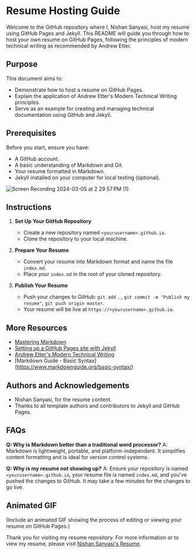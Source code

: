 # Resume Hosting Guide

Welcome to the GitHub repository where I, Nishan Sanyasi, host my resume using GitHub Pages and Jekyll. This README will guide you through how to host your own resume on GitHub Pages, following the principles of modern technical writing as recommended by Andrew Etter.

## Purpose

This document aims to:
- Demonstrate how to host a resume on GitHub Pages.
- Explain the application of Andrew Etter's Modern Technical Writing principles.
- Serve as an example for creating and managing technical documentation using GitHub and Jekyll.

## Prerequisites

Before you start, ensure you have:
- A GitHub account.
- A basic understanding of Markdown and Git.
- Your resume formatted in Markdown.
- Jekyll installed on your computer for local testing (optional).

 ![Screen Recording 2024-03-05 at 2 29 57 PM (1)](https://github.com/foreverbulking/foreverbulking.github.io/assets/63769634/5df939a5-87c9-42e2-8e4b-ae6905216ff3)


## Instructions

1. **Set Up Your GitHub Repository**
   - Create a new repository named `<yourusername>.github.io`.
   - Clone the repository to your local machine.

2. **Prepare Your Resume**
   - Convert your resume into Markdown format and name the file `index.md`.
   - Place your `index.md` in the root of your cloned repository.
     
3. **Publish Your Resume**
   - Push your changes to GitHub: `git add .`, `git commit -m "Publish my resume"`, `git push origin master`.
   - Your resume will be live at `https://<yourusername>.github.io`.

## More Resources

- [Mastering Markdown](https://guides.github.com/features/mastering-markdown/)
- [Setting up a GitHub Pages site with Jekyll](https://docs.github.com/en/pages/setting-up-a-github-pages-site-with-jekyll)
- [Andrew Etter's Modern Technical Writing](https://www.amazon.com/Modern-Technical-Writing-Introduction-Documentation-ebook/dp/B01A2QL9SS)
- [Markdown Guide - Basic Syntax] (https://www.markdownguide.org/basic-syntax/)

## Authors and Acknowledgements

- Nishan Sanyasi, for the resume content.
- Thanks to all template authors and contributors to Jekyll and GitHub Pages.

## FAQs

**Q: Why is Markdown better than a traditional word processor?**
A: Markdown is lightweight, portable, and platform-independent. It simplifies content formatting and is ideal for version control systems.

**Q: Why is my resume not showing up?**
A: Ensure your repository is named `<yourusername>.github.io`, your resume file is named `index.md`, and you've pushed the changes to GitHub. It may take a few minutes for the changes to go live.

## Animated GIF

(Include an animated GIF showing the process of editing or viewing your resume on GitHub Pages.)

Thank you for visiting my resume repository. For more information or to view my resume, please visit [Nishan Sanyasi's Resume](https://<yourusername>.github.io).
